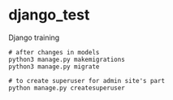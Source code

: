 # django_test
Django training


```
# after changes in models
python3 manage.py makemigrations
python3 manage.py migrate

# to create superuser for admin site's part
python manage.py createsuperuser
```

